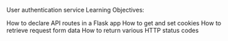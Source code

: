 User authentication service
Learning Objectives:

How to declare API routes in a Flask app
How to get and set cookies
How to retrieve request form data
How to return various HTTP status codes
